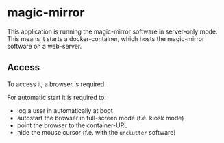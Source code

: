# magic-mirror

This application is running the magic-mirror software in server-only mode. This means it starts a docker-container, which hosts the magic-mirror software on a web-server.


## Access

To access it, a browser is required.

For automatic start it is required to:
- log a user in automatically at boot
- autostart the browser in full-screen mode (f.e. kiosk mode)
- point the browser to the container-URL
- hide the mouse cursor (f.e. with the `unclutter` software)
